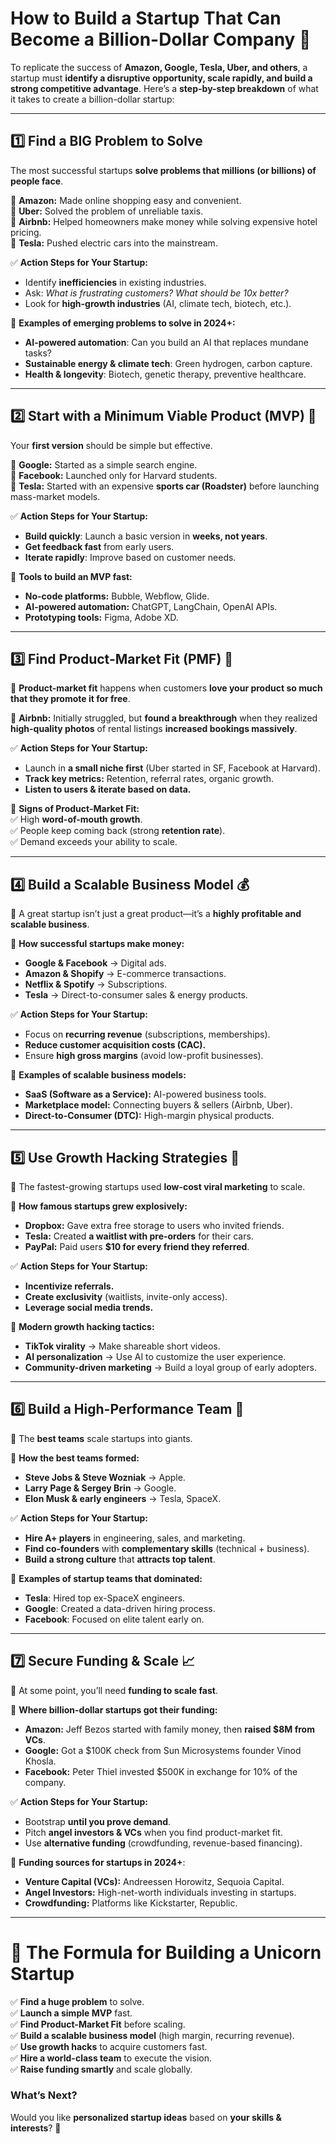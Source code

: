 # **How to Build a Startup That Can Become a Billion-Dollar Company** 🚀  

To replicate the success of **Amazon, Google, Tesla, Uber, and others**, a startup must **identify a disruptive opportunity, scale rapidly, and build a strong competitive advantage**. Here’s a **step-by-step breakdown** of what it takes to create a billion-dollar startup:  

---

## **1️⃣ Find a BIG Problem to Solve**  
The most successful startups **solve problems that millions (or billions) of people face**.  

🔹 **Amazon:** Made online shopping easy and convenient.  
🔹 **Uber:** Solved the problem of unreliable taxis.  
🔹 **Airbnb:** Helped homeowners make money while solving expensive hotel pricing.  
🔹 **Tesla:** Pushed electric cars into the mainstream.  

✅ **Action Steps for Your Startup:**  
- Identify **inefficiencies** in existing industries.  
- Ask: *What is frustrating customers? What should be 10x better?*  
- Look for **high-growth industries** (AI, climate tech, biotech, etc.).  

📌 **Examples of emerging problems to solve in 2024+:**  
- **AI-powered automation**: Can you build an AI that replaces mundane tasks?  
- **Sustainable energy & climate tech**: Green hydrogen, carbon capture.  
- **Health & longevity**: Biotech, genetic therapy, preventive healthcare.  

---

## **2️⃣ Start with a Minimum Viable Product (MVP) 🚀**  
Your **first version** should be simple but effective.  

🔹 **Google:** Started as a simple search engine.  
🔹 **Facebook:** Launched only for Harvard students.  
🔹 **Tesla:** Started with an expensive **sports car (Roadster)** before launching mass-market models.  

✅ **Action Steps for Your Startup:**  
- **Build quickly**: Launch a basic version in **weeks, not years**.  
- **Get feedback fast** from early users.  
- **Iterate rapidly**: Improve based on customer needs.  

📌 **Tools to build an MVP fast:**  
- **No-code platforms:** Bubble, Webflow, Glide.  
- **AI-powered automation:** ChatGPT, LangChain, OpenAI APIs.  
- **Prototyping tools:** Figma, Adobe XD.  

---

## **3️⃣ Find Product-Market Fit (PMF) 🎯**  
🔹 **Product-market fit** happens when customers **love your product so much that they promote it for free**.  

🔹 **Airbnb:** Initially struggled, but **found a breakthrough** when they realized **high-quality photos** of rental listings **increased bookings massively**.  

✅ **Action Steps for Your Startup:**  
- Launch in **a small niche first** (Uber started in SF, Facebook at Harvard).  
- **Track key metrics:** Retention, referral rates, organic growth.  
- **Listen to users & iterate based on data.**  

📌 **Signs of Product-Market Fit:**  
✅ High **word-of-mouth growth**.  
✅ People keep coming back (strong **retention rate**).  
✅ Demand exceeds your ability to scale.  

---

## **4️⃣ Build a Scalable Business Model 💰**  
🔹 A great startup isn’t just a great product—it’s a **highly profitable and scalable business**.  

🔹 **How successful startups make money:**  
- **Google & Facebook** → Digital ads.  
- **Amazon & Shopify** → E-commerce transactions.  
- **Netflix & Spotify** → Subscriptions.  
- **Tesla** → Direct-to-consumer sales & energy products.  

✅ **Action Steps for Your Startup:**  
- Focus on **recurring revenue** (subscriptions, memberships).  
- **Reduce customer acquisition costs (CAC).**  
- Ensure **high gross margins** (avoid low-profit businesses).  

📌 **Examples of scalable business models:**  
- **SaaS (Software as a Service):** AI-powered business tools.  
- **Marketplace model:** Connecting buyers & sellers (Airbnb, Uber).  
- **Direct-to-Consumer (DTC):** High-margin physical products.  

---

## **5️⃣ Use Growth Hacking Strategies 🚀**  
🔹 The fastest-growing startups used **low-cost viral marketing** to scale.  

🔹 **How famous startups grew explosively:**  
- **Dropbox:** Gave extra free storage to users who invited friends.  
- **Tesla:** Created **a waitlist with pre-orders** for their cars.  
- **PayPal:** Paid users **$10 for every friend they referred**.  

✅ **Action Steps for Your Startup:**  
- **Incentivize referrals.**  
- **Create exclusivity** (waitlists, invite-only access).  
- **Leverage social media trends.**  

📌 **Modern growth hacking tactics:**  
- **TikTok virality** → Make shareable short videos.  
- **AI personalization** → Use AI to customize the user experience.  
- **Community-driven marketing** → Build a loyal group of early adopters.  

---

## **6️⃣ Build a High-Performance Team 👥**  
🔹 The **best teams** scale startups into giants.  

🔹 **How the best teams formed:**  
- **Steve Jobs & Steve Wozniak** → Apple.  
- **Larry Page & Sergey Brin** → Google.  
- **Elon Musk & early engineers** → Tesla, SpaceX.  

✅ **Action Steps for Your Startup:**  
- **Hire A+ players** in engineering, sales, and marketing.  
- **Find co-founders** with **complementary skills** (technical + business).  
- **Build a strong culture** that **attracts top talent**.  

📌 **Examples of startup teams that dominated:**  
- **Tesla**: Hired top ex-SpaceX engineers.  
- **Google**: Created a data-driven hiring process.  
- **Facebook**: Focused on elite talent early on.  

---

## **7️⃣ Secure Funding & Scale 📈**  
🔹 At some point, you’ll need **funding to scale fast**.  

🔹 **Where billion-dollar startups got their funding:**  
- **Amazon:** Jeff Bezos started with family money, then **raised $8M from VCs**.  
- **Google:** Got a $100K check from Sun Microsystems founder Vinod Khosla.  
- **Facebook:** Peter Thiel invested $500K in exchange for 10% of the company.  

✅ **Action Steps for Your Startup:**  
- Bootstrap **until you prove demand**.  
- Pitch **angel investors & VCs** when you find product-market fit.  
- Use **alternative funding** (crowdfunding, revenue-based financing).  

📌 **Funding sources for startups in 2024+**:  
- **Venture Capital (VCs):** Andreessen Horowitz, Sequoia Capital.  
- **Angel Investors:** High-net-worth individuals investing in startups.  
- **Crowdfunding:** Platforms like Kickstarter, Republic.  

---

# **🚀 The Formula for Building a Unicorn Startup**  

✅ **Find a huge problem** to solve.  
✅ **Launch a simple MVP** fast.  
✅ **Find Product-Market Fit** before scaling.  
✅ **Build a scalable business model** (high margin, recurring revenue).  
✅ **Use growth hacks** to acquire customers fast.  
✅ **Hire a world-class team** to execute the vision.  
✅ **Raise funding smartly** and scale globally.  

### **What’s Next?**  
Would you like **personalized startup ideas** based on **your skills & interests**? 🚀